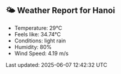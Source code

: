 <!-- WEATHER-START -->
## 🌤 Weather Report for Hanoi

- Temperature: 29°C
- Feels like: 34.74°C
- Conditions: light rain
- Humidity: 80%
- Wind Speed: 4.19 m/s

Last updated: 2025-06-07 12:42:32 UTC
<!-- WEATHER-END -->
